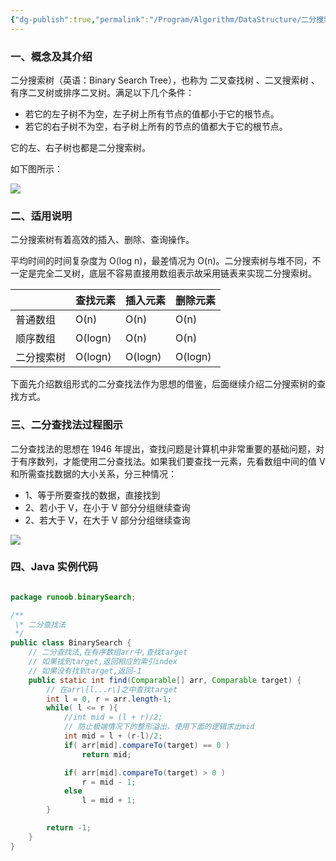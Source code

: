 ```yaml
---
{"dg-publish":true,"permalink":"/Program/Algorithm/DataStructure/二分搜索树/","noteIcon":""}
---
```



### 一、概念及其介绍

二分搜索树（英语：Binary Search Tree），也称为 二叉查找树 、二叉搜索树 、有序二叉树或排序二叉树。满足以下几个条件：

- 若它的左子树不为空，左子树上所有节点的值都小于它的根节点。
- 若它的右子树不为空，右子树上所有的节点的值都大于它的根节点。

它的左、右子树也都是二分搜索树。

如下图所示：

![](https://www.runoob.com/wp-content/uploads/2020/09/PbZvFQEItGIFirEP.png)

### 二、适用说明

二分搜索树有着高效的插入、删除、查询操作。

平均时间的时间复杂度为 O(log n)，最差情况为 O(n)。二分搜索树与堆不同，不一定是完全二叉树，底层不容易直接用数组表示故采用链表来实现二分搜索树。

|            | 查找元素 | 插入元素 | 删除元素 |
| ---------- | -------- | -------- | -------- |
| 普通数组   | O(n)     | O(n)     | O(n)     |
| 顺序数组   | O(logn)  | O(n)     | O(n)     |
| 二分搜索树 | O(logn)  | O(logn)  | O(logn)  |

下面先介绍数组形式的二分查找法作为思想的借鉴，后面继续介绍二分搜索树的查找方式。

### 三、二分查找法过程图示

二分查找法的思想在 1946 年提出，查找问题是计算机中非常重要的基础问题，对于有序数列，才能使用二分查找法。如果我们要查找一元素，先看数组中间的值 V 和所需查找数据的大小关系，分三种情况：

- 1、等于所要查找的数据，直接找到
- 2、若小于 V，在小于 V 部分分组继续查询
- 2、若大于 V，在大于 V 部分分组继续查询

![](https://www.runoob.com/wp-content/uploads/2020/09/RsvE28BWbRdtJ7YM.png)

### 四、Java 实例代码

```java

package runoob.binarySearch;

/**
 \* 二分查找法
 */
public class BinarySearch {
    // 二分查找法,在有序数组arr中,查找target
    // 如果找到target,返回相应的索引index
    // 如果没有找到target,返回-1
    public static int find(Comparable[] arr, Comparable target) {
        // 在arr\[l...r\]之中查找target
        int l = 0, r = arr.length-1;
        while( l <= r ){
            //int mid = (l + r)/2;
            // 防止极端情况下的整形溢出，使用下面的逻辑求出mid
            int mid = l + (r-l)/2;
            if( arr[mid].compareTo(target) == 0 )
                return mid;

            if( arr[mid].compareTo(target) > 0 )
                r = mid - 1;
            else
                l = mid + 1;
        }

        return -1;
    }
}
```
